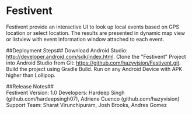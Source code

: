 # Festivent
Festivent provide an interactive UI to look up local events based on GPS location or select location. 
The results are presented in dynamic map view or listview with event information window attached to each event.

##Deployment Steps##
    Download Android Studio: http://developer.android.com/sdk/index.html.
    Clone the "Festivent" Project into Android Studio from Git: https://github.com/hazyvision/Festivent.git.
    Build the project using Gradle Build.
    Run on any Android Device with APK higher than Lollipop.
    
##Release Notes##   
    Festivent Version: 1.0
    Developers: Hardeep Singh (github.com/hardeepsingh07), Adriene Cuenco (github.com/hazyvision) 
    Support Team: Sharat Virunchipuram, Josh Brooks, Andres Gomez  